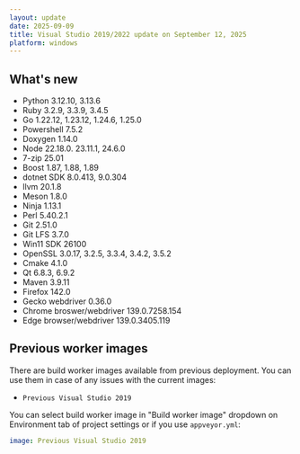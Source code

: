 ```yaml
---
layout: update
date: 2025-09-09
title: Visual Studio 2019/2022 update on September 12, 2025
platform: windows
---
```


## What's new

* Python 3.12.10, 3.13.6
* Ruby 3.2.9, 3.3.9, 3.4.5
* Go 1.22.12, 1.23.12, 1.24.6, 1.25.0
* Powershell 7.5.2
* Doxygen 1.14.0
* Node 22.18.0. 23.11.1, 24.6.0
* 7-zip 25.01
* Boost 1.87, 1.88, 1.89
* dotnet SDK 8.0.413, 9.0.304
* llvm 20.1.8
* Meson 1.8.0
* Ninja 1.13.1
* Perl 5.40.2.1
* Git 2.51.0
* Git LFS 3.7.0
* Win11 SDK 26100
* OpenSSL 3.0.17, 3.2.5, 3.3.4, 3.4.2, 3.5.2
* Cmake 4.1.0
* Qt 6.8.3, 6.9.2
* Maven 3.9.11
* Firefox 142.0
* Gecko webdriver 0.36.0
* Chrome broswer/webdriver 139.0.7258.154
* Edge browser/webdriver 139.0.3405.119



## Previous worker images

There are build worker images available from previous deployment. You can use them in case of any issues with the current images:

* `Previous Visual Studio 2019`

You can select build worker image in "Build worker image" dropdown on Environment tab of project settings or if you use `appveyor.yml`:

```yaml
image: Previous Visual Studio 2019
```